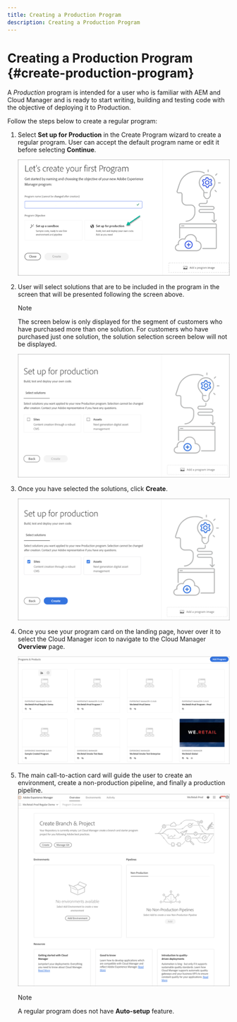 ```yaml
---
title: Creating a Production Program 
description: Creating a Production Program 
---
```


# Creating a Production Program {#create-production-program}

A *Production* program is intended for a user who is familiar with AEM and Cloud Manager and is ready to start writing, building and testing code with the objective of deploying it to Production.

Follow the steps below to create a regular program: 

1. Select **Set up for Production** in the Create Program wizard to create a regular program. User can accept the default program name or edit it before selecting **Continue**.

   ![](assets/create-prod1.png)

1. User will select solutions that are to be included in the program in the screen that will be presented following the screen above.

   

   >[!NOTE]
   >
   >The screen below is only displayed for the segment of customers who have purchased more than one solution. For customers who have purchased just one solution, the solution selection screen below will not be displayed.

   ![](assets/set-up-prod2.png)

1. Once you have selected the solutions, click **Create**.

   ![](assets/set-up-prod3.png)

1.  Once you see your program card on the landing page, hover over it to select the Cloud Manager icon to navigate to the Cloud Manager **Overview** page. 

    ![](assets/set-up-prod4.png)

1. The main call-to-action card will guide the user to create an environment, create a non-production pipeline, and finally a production pipeline.
   ![](assets/set-up-prod5.png)


    >[!NOTE]
    >
    >A regular program does not have **Auto-setup** feature.